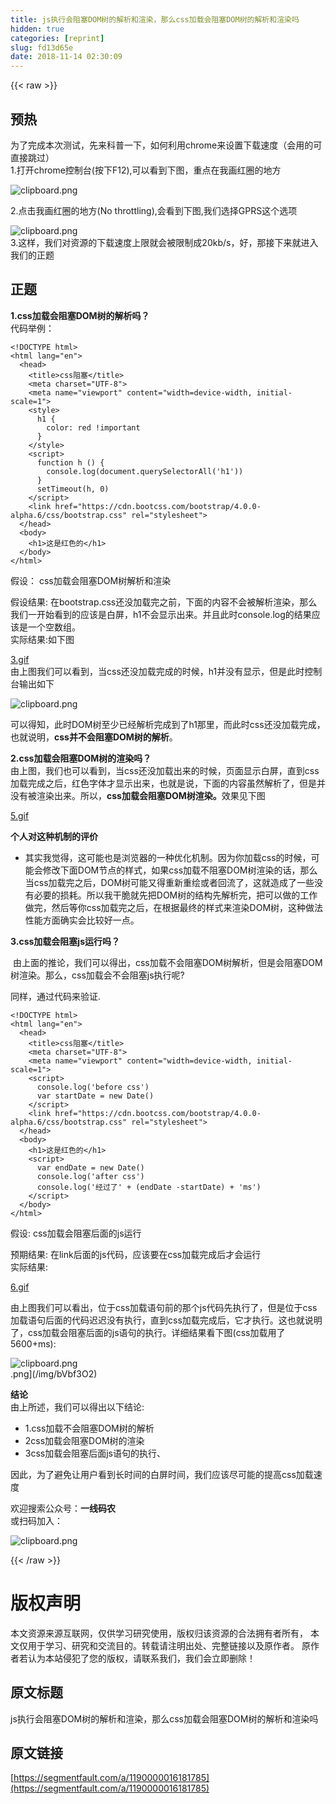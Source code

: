 ```yaml
---
title: js执行会阻塞DOM树的解析和渲染，那么css加载会阻塞DOM树的解析和渲染吗
hidden: true
categories: [reprint]
slug: fd13d65e
date: 2018-11-14 02:30:09
---
```


{{< raw >}}
<h2>&#x9884;&#x70ED;</h2><p>&#x4E3A;&#x4E86;&#x5B8C;&#x6210;&#x672C;&#x6B21;&#x6D4B;&#x8BD5;&#xFF0C;&#x5148;&#x6765;&#x79D1;&#x666E;&#x4E00;&#x4E0B;&#xFF0C;&#x5982;&#x4F55;&#x5229;&#x7528;chrome&#x6765;&#x8BBE;&#x7F6E;&#x4E0B;&#x8F7D;&#x901F;&#x5EA6;&#xFF08;&#x4F1A;&#x7528;&#x7684;&#x53EF;&#x76F4;&#x63A5;&#x8DF3;&#x8FC7;&#xFF09;<br>1.&#x6253;&#x5F00;chrome&#x63A7;&#x5236;&#x53F0;(&#x6309;&#x4E0B;F12),&#x53EF;&#x4EE5;&#x770B;&#x5230;&#x4E0B;&#x56FE;&#xFF0C;&#x91CD;&#x70B9;&#x5728;&#x6211;&#x753B;&#x7EA2;&#x5708;&#x7684;&#x5730;&#x65B9;</p><p><span class="img-wrap"><img data-src="/img/bVbf3Oy?w=721&amp;h=266" src="https://static.alili.tech/img/bVbf3Oy?w=721&amp;h=266" alt="clipboard.png" title="clipboard.png"></span></p><p>2.&#x70B9;&#x51FB;&#x6211;&#x753B;&#x7EA2;&#x5708;&#x7684;&#x5730;&#x65B9;(No throttling),&#x4F1A;&#x770B;&#x5230;&#x4E0B;&#x56FE;,&#x6211;&#x4EEC;&#x9009;&#x62E9;GPRS&#x8FD9;&#x4E2A;&#x9009;&#x9879;</p><p><span class="img-wrap"><img data-src="/img/bVbf3OA?w=869&amp;h=426" src="https://static.alili.tech/img/bVbf3OA?w=869&amp;h=426" alt="clipboard.png" title="clipboard.png"></span><br>3.&#x8FD9;&#x6837;&#xFF0C;&#x6211;&#x4EEC;&#x5BF9;&#x8D44;&#x6E90;&#x7684;&#x4E0B;&#x8F7D;&#x901F;&#x5EA6;&#x4E0A;&#x9650;&#x5C31;&#x4F1A;&#x88AB;&#x9650;&#x5236;&#x6210;20kb/s&#xFF0C;&#x597D;&#xFF0C;&#x90A3;&#x63A5;&#x4E0B;&#x6765;&#x5C31;&#x8FDB;&#x5165;&#x6211;&#x4EEC;&#x7684;&#x6B63;&#x9898;</p><h2>&#x6B63;&#x9898;</h2><p><strong>1.css&#x52A0;&#x8F7D;&#x4F1A;&#x963B;&#x585E;DOM&#x6811;&#x7684;&#x89E3;&#x6790;&#x5417;&#xFF1F;</strong><br>&#x4EE3;&#x7801;&#x4E3E;&#x4F8B;&#xFF1A;</p><pre><code>&lt;!DOCTYPE html&gt;
&lt;html lang=&quot;en&quot;&gt;
  &lt;head&gt;
    &lt;title&gt;css&#x963B;&#x585E;&lt;/title&gt;
    &lt;meta charset=&quot;UTF-8&quot;&gt;
    &lt;meta name=&quot;viewport&quot; content=&quot;width=device-width, initial-scale=1&quot;&gt;
    &lt;style&gt;
      h1 {
        color: red !important
      }
    &lt;/style&gt;
    &lt;script&gt;
      function h () {
        console.log(document.querySelectorAll(&apos;h1&apos;))
      }
      setTimeout(h, 0)
    &lt;/script&gt;
    &lt;link href=&quot;https://cdn.bootcss.com/bootstrap/4.0.0-alpha.6/css/bootstrap.css&quot; rel=&quot;stylesheet&quot;&gt;
  &lt;/head&gt;
  &lt;body&gt;
    &lt;h1&gt;&#x8FD9;&#x662F;&#x7EA2;&#x8272;&#x7684;&lt;/h1&gt;
  &lt;/body&gt;
&lt;/html&gt;</code></pre><p>&#x5047;&#x8BBE;&#xFF1A; css&#x52A0;&#x8F7D;&#x4F1A;&#x963B;&#x585E;DOM&#x6811;&#x89E3;&#x6790;&#x548C;&#x6E32;&#x67D3;</p><p>&#x5047;&#x8BBE;&#x7ED3;&#x679C;: &#x5728;bootstrap.css&#x8FD8;&#x6CA1;&#x52A0;&#x8F7D;&#x5B8C;&#x4E4B;&#x524D;&#xFF0C;&#x4E0B;&#x9762;&#x7684;&#x5185;&#x5BB9;&#x4E0D;&#x4F1A;&#x88AB;&#x89E3;&#x6790;&#x6E32;&#x67D3;&#xFF0C;&#x90A3;&#x4E48;&#x6211;&#x4EEC;&#x4E00;&#x5F00;&#x59CB;&#x770B;&#x5230;&#x7684;&#x5E94;&#x8BE5;&#x662F;&#x767D;&#x5C4F;&#xFF0C;h1&#x4E0D;&#x4F1A;&#x663E;&#x793A;&#x51FA;&#x6765;&#x3002;&#x5E76;&#x4E14;&#x6B64;&#x65F6;console.log&#x7684;&#x7ED3;&#x679C;&#x5E94;&#x8BE5;&#x662F;&#x4E00;&#x4E2A;&#x7A7A;&#x6570;&#x7EC4;&#x3002;<br>&#x5B9E;&#x9645;&#x7ED3;&#x679C;:&#x5982;&#x4E0B;&#x56FE;</p><p><a href="https://images2015.cnblogs.com/blog/993343/201707/993343-20170706155150409-142206220.gif" rel="nofollow noreferrer">3.gif</a><br>&#x7531;&#x4E0A;&#x56FE;&#x6211;&#x4EEC;&#x53EF;&#x4EE5;&#x770B;&#x5230;&#xFF0C;&#x5F53;css&#x8FD8;&#x6CA1;&#x52A0;&#x8F7D;&#x5B8C;&#x6210;&#x7684;&#x65F6;&#x5019;&#xFF0C;h1&#x5E76;&#x6CA1;&#x6709;&#x663E;&#x793A;&#xFF0C;&#x4F46;&#x662F;&#x6B64;&#x65F6;&#x63A7;&#x5236;&#x53F0;&#x8F93;&#x51FA;&#x5982;&#x4E0B;</p><p><span class="img-wrap"><img data-src="/img/bVbf3ON?w=635&amp;h=72" src="https://static.alili.tech/img/bVbf3ON?w=635&amp;h=72" alt="clipboard.png" title="clipboard.png"></span></p><p>&#x53EF;&#x4EE5;&#x5F97;&#x77E5;&#xFF0C;&#x6B64;&#x65F6;DOM&#x6811;&#x81F3;&#x5C11;&#x5DF2;&#x7ECF;&#x89E3;&#x6790;&#x5B8C;&#x6210;&#x5230;&#x4E86;h1&#x90A3;&#x91CC;&#xFF0C;&#x800C;&#x6B64;&#x65F6;css&#x8FD8;&#x6CA1;&#x52A0;&#x8F7D;&#x5B8C;&#x6210;&#xFF0C;&#x4E5F;&#x5C31;&#x8BF4;&#x660E;&#xFF0C;<strong>css&#x5E76;&#x4E0D;&#x4F1A;&#x963B;&#x585E;DOM&#x6811;&#x7684;&#x89E3;&#x6790;</strong>&#x3002;</p><p><strong>2.css&#x52A0;&#x8F7D;&#x4F1A;&#x963B;&#x585E;DOM&#x6811;&#x7684;&#x6E32;&#x67D3;&#x5417;&#xFF1F;</strong><br>&#x7531;&#x4E0A;&#x56FE;&#xFF0C;&#x6211;&#x4EEC;&#x4E5F;&#x53EF;&#x4EE5;&#x770B;&#x5230;&#xFF0C;&#x5F53;css&#x8FD8;&#x6CA1;&#x52A0;&#x8F7D;&#x51FA;&#x6765;&#x7684;&#x65F6;&#x5019;&#xFF0C;&#x9875;&#x9762;&#x663E;&#x793A;&#x767D;&#x5C4F;&#xFF0C;&#x76F4;&#x5230;css&#x52A0;&#x8F7D;&#x5B8C;&#x6210;&#x4E4B;&#x540E;&#xFF0C;&#x7EA2;&#x8272;&#x5B57;&#x4F53;&#x624D;&#x663E;&#x793A;&#x51FA;&#x6765;&#xFF0C;&#x4E5F;&#x5C31;&#x662F;&#x8BF4;&#xFF0C;&#x4E0B;&#x9762;&#x7684;&#x5185;&#x5BB9;&#x867D;&#x7136;&#x89E3;&#x6790;&#x4E86;&#xFF0C;&#x4F46;&#x662F;&#x5E76;&#x6CA1;&#x6709;&#x88AB;&#x6E32;&#x67D3;&#x51FA;&#x6765;&#x3002;&#x6240;&#x4EE5;&#xFF0C;<strong>css&#x52A0;&#x8F7D;&#x4F1A;&#x963B;&#x585E;DOM&#x6811;&#x6E32;&#x67D3;&#x3002;</strong>&#x6548;&#x679C;&#x89C1;&#x4E0B;&#x56FE;</p><p><a href="https://images2015.cnblogs.com/blog/993343/201707/993343-20170706155339894-924031517.gif" rel="nofollow noreferrer">5.gif</a></p><p><strong>&#x4E2A;&#x4EBA;&#x5BF9;&#x8FD9;&#x79CD;&#x673A;&#x5236;&#x7684;&#x8BC4;&#x4EF7;</strong></p><ul><li>&#x5176;&#x5B9E;&#x6211;&#x89C9;&#x5F97;&#xFF0C;&#x8FD9;&#x53EF;&#x80FD;&#x4E5F;&#x662F;&#x6D4F;&#x89C8;&#x5668;&#x7684;&#x4E00;&#x79CD;&#x4F18;&#x5316;&#x673A;&#x5236;&#x3002;&#x56E0;&#x4E3A;&#x4F60;&#x52A0;&#x8F7D;css&#x7684;&#x65F6;&#x5019;&#xFF0C;&#x53EF;&#x80FD;&#x4F1A;&#x4FEE;&#x6539;&#x4E0B;&#x9762;DOM&#x8282;&#x70B9;&#x7684;&#x6837;&#x5F0F;&#xFF0C;&#x5982;&#x679C;css&#x52A0;&#x8F7D;&#x4E0D;&#x963B;&#x585E;DOM&#x6811;&#x6E32;&#x67D3;&#x7684;&#x8BDD;&#xFF0C;&#x90A3;&#x4E48;&#x5F53;css&#x52A0;&#x8F7D;&#x5B8C;&#x4E4B;&#x540E;&#xFF0C;DOM&#x6811;&#x53EF;&#x80FD;&#x53C8;&#x5F97;&#x91CD;&#x65B0;&#x91CD;&#x7ED8;&#x6216;&#x8005;&#x56DE;&#x6D41;&#x4E86;&#xFF0C;&#x8FD9;&#x5C31;&#x9020;&#x6210;&#x4E86;&#x4E00;&#x4E9B;&#x6CA1;&#x6709;&#x5FC5;&#x8981;&#x7684;&#x635F;&#x8017;&#x3002;&#x6240;&#x4EE5;&#x6211;&#x5E72;&#x8106;&#x5C31;&#x5148;&#x628A;DOM&#x6811;&#x7684;&#x7ED3;&#x6784;&#x5148;&#x89E3;&#x6790;&#x5B8C;&#xFF0C;&#x628A;&#x53EF;&#x4EE5;&#x505A;&#x7684;&#x5DE5;&#x4F5C;&#x505A;&#x5B8C;&#xFF0C;&#x7136;&#x540E;&#x7B49;&#x4F60;css&#x52A0;&#x8F7D;&#x5B8C;&#x4E4B;&#x540E;&#xFF0C;&#x5728;&#x6839;&#x636E;&#x6700;&#x7EC8;&#x7684;&#x6837;&#x5F0F;&#x6765;&#x6E32;&#x67D3;DOM&#x6811;&#xFF0C;&#x8FD9;&#x79CD;&#x505A;&#x6CD5;&#x6027;&#x80FD;&#x65B9;&#x9762;&#x786E;&#x5B9E;&#x4F1A;&#x6BD4;&#x8F83;&#x597D;&#x4E00;&#x70B9;&#x3002;</li></ul><p><strong>3.css&#x52A0;&#x8F7D;&#x4F1A;&#x963B;&#x585E;js&#x8FD0;&#x884C;&#x5417;&#xFF1F;</strong></p><p>&#x200B; &#x7531;&#x4E0A;&#x9762;&#x7684;&#x63A8;&#x8BBA;&#xFF0C;&#x6211;&#x4EEC;&#x53EF;&#x4EE5;&#x5F97;&#x51FA;&#xFF0C;css&#x52A0;&#x8F7D;&#x4E0D;&#x4F1A;&#x963B;&#x585E;DOM&#x6811;&#x89E3;&#x6790;&#xFF0C;&#x4F46;&#x662F;&#x4F1A;&#x963B;&#x585E;DOM&#x6811;&#x6E32;&#x67D3;&#x3002;&#x90A3;&#x4E48;&#xFF0C;css&#x52A0;&#x8F7D;&#x4F1A;&#x4E0D;&#x4F1A;&#x963B;&#x585E;js&#x6267;&#x884C;&#x5462;?</p><p>&#x540C;&#x6837;&#xFF0C;&#x901A;&#x8FC7;&#x4EE3;&#x7801;&#x6765;&#x9A8C;&#x8BC1;.</p><pre><code>&lt;!DOCTYPE html&gt;
&lt;html lang=&quot;en&quot;&gt;
  &lt;head&gt;
    &lt;title&gt;css&#x963B;&#x585E;&lt;/title&gt;
    &lt;meta charset=&quot;UTF-8&quot;&gt;
    &lt;meta name=&quot;viewport&quot; content=&quot;width=device-width, initial-scale=1&quot;&gt;
    &lt;script&gt;
      console.log(&apos;before css&apos;)
      var startDate = new Date()
    &lt;/script&gt;
    &lt;link href=&quot;https://cdn.bootcss.com/bootstrap/4.0.0-alpha.6/css/bootstrap.css&quot; rel=&quot;stylesheet&quot;&gt;
  &lt;/head&gt;
  &lt;body&gt;
    &lt;h1&gt;&#x8FD9;&#x662F;&#x7EA2;&#x8272;&#x7684;&lt;/h1&gt;
    &lt;script&gt;
      var endDate = new Date()
      console.log(&apos;after css&apos;)
      console.log(&apos;&#x7ECF;&#x8FC7;&#x4E86;&apos; + (endDate -startDate) + &apos;ms&apos;)
    &lt;/script&gt;
  &lt;/body&gt;
&lt;/html&gt;</code></pre><p>&#x5047;&#x8BBE;: css&#x52A0;&#x8F7D;&#x4F1A;&#x963B;&#x585E;&#x540E;&#x9762;&#x7684;js&#x8FD0;&#x884C;</p><p>&#x9884;&#x671F;&#x7ED3;&#x679C;: &#x5728;link&#x540E;&#x9762;&#x7684;js&#x4EE3;&#x7801;&#xFF0C;&#x5E94;&#x8BE5;&#x8981;&#x5728;css&#x52A0;&#x8F7D;&#x5B8C;&#x6210;&#x540E;&#x624D;&#x4F1A;&#x8FD0;&#x884C;<br>&#x5B9E;&#x9645;&#x7ED3;&#x679C;:</p><p><a href="https://images2015.cnblogs.com/blog/993343/201707/993343-20170706155406487-347515221.gif" rel="nofollow noreferrer">6.gif</a></p><p>&#x7531;&#x4E0A;&#x56FE;&#x6211;&#x4EEC;&#x53EF;&#x4EE5;&#x770B;&#x51FA;&#xFF0C;&#x4F4D;&#x4E8E;css&#x52A0;&#x8F7D;&#x8BED;&#x53E5;&#x524D;&#x7684;&#x90A3;&#x4E2A;js&#x4EE3;&#x7801;&#x5148;&#x6267;&#x884C;&#x4E86;&#xFF0C;&#x4F46;&#x662F;&#x4F4D;&#x4E8E;css&#x52A0;&#x8F7D;&#x8BED;&#x53E5;&#x540E;&#x9762;&#x7684;&#x4EE3;&#x7801;&#x8FDF;&#x8FDF;&#x6CA1;&#x6709;&#x6267;&#x884C;&#xFF0C;&#x76F4;&#x5230;css&#x52A0;&#x8F7D;&#x5B8C;&#x6210;&#x540E;&#xFF0C;&#x5B83;&#x624D;&#x6267;&#x884C;&#x3002;&#x8FD9;&#x4E5F;&#x5C31;&#x8BF4;&#x660E;&#x4E86;&#xFF0C;css&#x52A0;&#x8F7D;&#x4F1A;&#x963B;&#x585E;&#x540E;&#x9762;&#x7684;js&#x8BED;&#x53E5;&#x7684;&#x6267;&#x884C;&#x3002;&#x8BE6;&#x7EC6;&#x7ED3;&#x679C;&#x770B;&#x4E0B;&#x56FE;(css&#x52A0;&#x8F7D;&#x7528;&#x4E86;5600+ms):</p><p><span class="img-wrap"><img data-src="/img/bVbf3O2?w=705&amp;h=152" src="https://static.alili.tech/img/bVbf3O2?w=705&amp;h=152" alt="clipboard.png" title="clipboard.png"></span><br>.png](/img/bVbf3O2)</p><p><strong>&#x7ED3;&#x8BBA;</strong><br>&#x7531;&#x4E0A;&#x6240;&#x8FF0;&#xFF0C;&#x6211;&#x4EEC;&#x53EF;&#x4EE5;&#x5F97;&#x51FA;&#x4EE5;&#x4E0B;&#x7ED3;&#x8BBA;:</p><ul><li>1.css&#x52A0;&#x8F7D;&#x4E0D;&#x4F1A;&#x963B;&#x585E;DOM&#x6811;&#x7684;&#x89E3;&#x6790;</li><li>2css&#x52A0;&#x8F7D;&#x4F1A;&#x963B;&#x585E;DOM&#x6811;&#x7684;&#x6E32;&#x67D3;</li><li>3css&#x52A0;&#x8F7D;&#x4F1A;&#x963B;&#x585E;&#x540E;&#x9762;js&#x8BED;&#x53E5;&#x7684;&#x6267;&#x884C;&#x3001;</li></ul><p>&#x56E0;&#x6B64;&#xFF0C;&#x4E3A;&#x4E86;&#x907F;&#x514D;&#x8BA9;&#x7528;&#x6237;&#x770B;&#x5230;&#x957F;&#x65F6;&#x95F4;&#x7684;&#x767D;&#x5C4F;&#x65F6;&#x95F4;&#xFF0C;&#x6211;&#x4EEC;&#x5E94;&#x8BE5;&#x5C3D;&#x53EF;&#x80FD;&#x7684;&#x63D0;&#x9AD8;css&#x52A0;&#x8F7D;&#x901F;&#x5EA6;</p><p>&#x6B22;&#x8FCE;&#x641C;&#x7D22;&#x516C;&#x4F17;&#x53F7;&#xFF1A;<strong>&#x4E00;&#x7EBF;&#x7801;&#x519C;</strong><br>&#x6216;&#x626B;&#x7801;&#x52A0;&#x5165;&#xFF1A;</p><p><span class="img-wrap"><img data-src="/img/bVbf4bC?w=258&amp;h=258" src="https://static.alili.tech/img/bVbf4bC?w=258&amp;h=258" alt="clipboard.png" title="clipboard.png"></span></p>
{{< /raw >}}

# 版权声明
本文资源来源互联网，仅供学习研究使用，版权归该资源的合法拥有者所有，
本文仅用于学习、研究和交流目的。转载请注明出处、完整链接以及原作者。
原作者若认为本站侵犯了您的版权，请联系我们，我们会立即删除！

## 原文标题
js执行会阻塞DOM树的解析和渲染，那么css加载会阻塞DOM树的解析和渲染吗

## 原文链接
[https://segmentfault.com/a/1190000016181785](https://segmentfault.com/a/1190000016181785)

